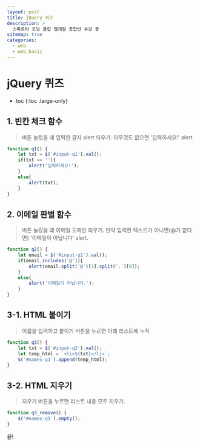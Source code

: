 ```yaml
---
layout: post
title: jQuery 퀴즈
description: >
  스파르타 코딩 클럽 웹개발 종합반 수강 중
sitemap: true
categories:
  - web
  - web_basic
---
```


# jQuery 퀴즈

* toc
{:toc .large-only}

## 1. 빈칸 체크 함수

> 버튼 눌렀을 떄 입력한 글자 alert 띄우기. 아무것도 없으면 '입력하세요!' alert.

```js
function q1() {
    let txt = $('#input-q1').val();
    if(txt == ''){
        alert('입력하세요!');
    }
    else{
        alert(txt);
    }
}
```

## 2. 이메일 판별 함수

> 버튼 눌렀을 떄 이메일 도메인 띄우기. 만약 입력한 텍스트가 아니면(@가 없다면) '이메일이 아닙니다' alert.

```js
function q2() {
    let email = $('#input-q2').val();
    if(email.includes('@')){
        alert(email.split('@')[1].split('.')[0]);
    }
    else{
        alert('이메일이 아닙니다.');
    }
}
```

## 3-1. HTML 붙이기

> 이름을 입력하고 붙이기 버튼을 누르면 아래 리스트에 누적

```js
function q3() {
    let txt = $('#input-q3').val();
    let temp_html = `<li>${txt}</li>`;
    $('#names-q3').append(temp_html);
}
```

## 3-2. HTML 지우기

> 지우기 버튼을 누르면 리스트 내용 모두 지우기.

```js
function q3_remove() {
    $('#names-q3').empty();
}
```

끝!